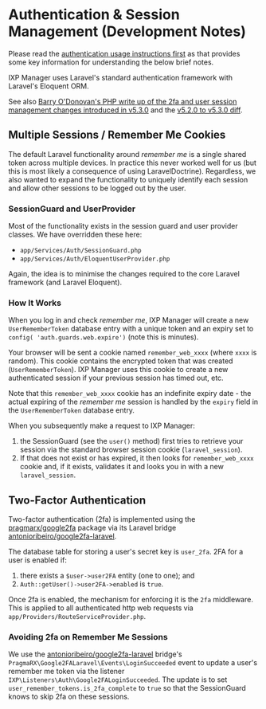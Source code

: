 # Authentication & Session Management (Development Notes)

Please read the [authentication usage instructions first](../usage/authentication.md) as that provides some key information for understanding the below brief notes.

IXP Manager uses Laravel's standard authentication framework with Laravel's Eloquent ORM.

See also [Barry O'Donovan's PHP write up of the 2fa and user session management changes introduced in v5.3.0](https://www.barryodonovan.com/2020/02/06/2fa-and-user-session-management-in-ixp-manager) and the [v5.2.0 to v5.3.0 diff](https://github.com/inex/IXP-Manager/compare/v5.2.0...v5.3.0). 

## Multiple Sessions / Remember Me Cookies

The default Laravel functionality around *remember me* is a single shared token across multiple devices. In practice this never worked well for us (but this is most likely a consequence of using LaravelDoctrine). Regardless, we also wanted to expand the functionality to uniquely identify each session and allow other sessions to be logged out by the user.

### SessionGuard and UserProvider

Most of the functionality exists in the session guard and user provider classes. We have overridden these here:

* `app/Services/Auth/SessionGuard.php`
* `app/Services/Auth/EloquentUserProvider.php`

Again, the idea is to minimise the changes required to the core Laravel framework (and Laravel Eloquent).


### How It Works

When you log in and check *remember me*, IXP Manager will create a new `UserRememberToken` database entry with a unique token and an expiry set to `config( 'auth.guards.web.expire')` (note this is minutes).

Your browser will be sent a cookie named `remember_web_xxxx` (where `xxxx` is random). This cookie contains the encrypted token that was created (`UserRememberToken`). IXP Manager uses this cookie to create a new authenticated session if your previous session has timed out, etc.

Note that this `remember_web_xxxx` cookie has an indefinite expiry date - the actual expiring of the *remember me* session is handled by the `expiry` field in the `UserRememberToken` database entry.

When you subsequently make a request to IXP Manager:

1. the SessionGuard (see the `user()` method) first tries to retrieve your session via the standard browser session cookie (`laravel_session`).
2. If that does not exist or has expired, it then looks for `remember_web_xxxx` cookie and, if it exists, validates it and looks you in with a new `laravel_session`.


## Two-Factor Authentication

Two-factor authentication (2fa) is implemented using the [pragmarx/google2fa](https://github.com/antonioribeiro/google2fa) package via its Laravel bridge [antonioribeiro/google2fa-laravel](https://github.com/antonioribeiro/google2fa-laravel).

The database table for storing a user's secret key is `user_2fa`. 2FA for a user is enabled if:

1. there exists a `$user->user2FA` entity (one to one); and
2. `Auth::getUser()->user2FA->enabled` is `true`.

Once 2fa is enabled, the mechanism for enforcing it is the `2fa` middleware. This is applied to all authenticated http web requests via `app/Providers/RouteServiceProvider.php`.

### Avoiding 2fa on Remember Me Sessions

We use the [antonioribeiro/google2fa-laravel](https://github.com/antonioribeiro/google2fa-laravel) bridge's `PragmaRX\Google2FALaravel\Events\LoginSucceeded` event to update a user's remember me token via the listener `IXP\Listeners\Auth\Google2FALoginSucceeded`. The update is to set `user_remember_tokens.is_2fa_complete` to `true` so that the SessionGuard knows to skip 2fa on these sessions.

